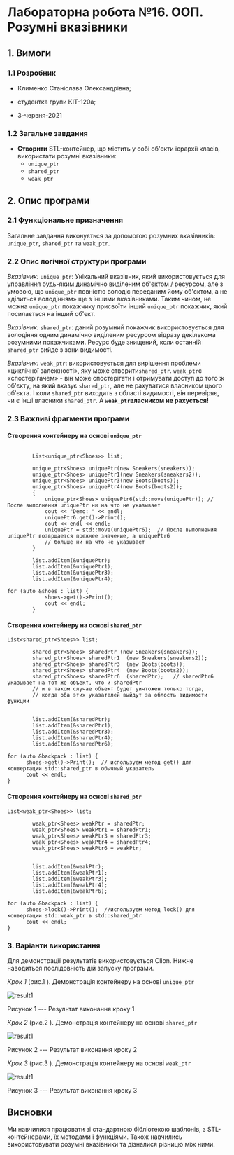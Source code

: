 ﻿
# Лабораторна робота №16. ООП. Розумні вказівники

## 1. Вимоги

### 1.1 Розробник

- Клименко Станіслава Олександрівна;

- студентка групи КІТ-120а;

- 3-червня-2021

### 1.2 Загальне завдання

 * **Створити** STL-контейнер, що містить у собі об'єкти ієрархії класів, використати розумні вказівники:
	 * `unique_ptr`
	 * `shared_ptr`
	 * `weak_ptr  `

## 2. Опис програми 

### 2.1 Функціональне призначення

Загальне завдання виконується за допомогою розумних вказівників: `unique_ptr`, `shared_ptr` та `weak_ptr`.

### 2.2 Опис логічної структури програми

_Вказівник:_  `unique_ptr`: Унікальний вказівник, який використовується для управління будь-яким динамічно виділеним об'єктом / ресурсом, але з умовою, що `unique_ptr` повністю володіє переданим йому об'єктом, а не «ділиться володінням» ще з іншими вказівниками. Таким чином, не можна  `unique_ptr` покажчику присвоїти інший  `unique_ptr` покажчик, який посилається на інший об'єкт. 


_Вказівник:_  `shared_ptr`: даний розумний покажчик  використовується для володіння одним динамічно виділеним ресурсом відразу декількома розумними покажчиками. Ресурс буде знищений, коли останній `shared_ptr` вийде з зони видимості.

_Вказівник:_  `weak_ptr`: використовується для вирішення проблеми «циклічної залежності», яку може створити`shared_ptr`.  `weak_ptr`є «спостерігачем» - він може спостерігати і отримувати доступ до того ж об'єкту, на який вказує `shared_ptr`, але не рахуватися власником цього об'єкта. І коли `shared_ptr` виходить з області видимості, він перевіряє, чи є інші власники `shared_ptr`. А **`weak_ptr`власником не рахується!**


### 2.3 Важливі фрагменти програми

####  Створення контейнеру на основі `unique_ptr`

``` 

        List<unique_ptr<Shoes>> list;

        unique_ptr<Shoes> uniquePtr(new Sneakers(sneakers));
        unique_ptr<Shoes> uniquePtr1(new Sneakers(sneakers2));
        unique_ptr<Shoes> uniquePtr3(new Boots(boots));
        unique_ptr<Shoes> uniquePtr4(new Boots(boots2));
        {
            unique_ptr<Shoes> uniquePtr6(std::move(uniquePtr)); // После выполнения uniquePtr ни на что не указывает
            cout << "Demo: " << endl;
            uniquePtr6.get()->Print();
            cout << endl << endl;
            uniquePtr = std::move(uniquePtr6);  // После выполнения uniquePtr возврщается прежнее значение, а uniquePtr6
            // больше ни на что не указывает
        }

        list.addItem(&uniquePtr);
        list.addItem(&uniquePtr1);
        list.addItem(&uniquePtr3);
        list.addItem(&uniquePtr4);

for (auto &shoes : list) {
            shoes->get()->Print();  
            cout << endl;
        }
```

####  Створення контейнеру на основі `shared_ptr`

``` 
List<shared_ptr<Shoes>> list;

        shared_ptr<Shoes> sharedPtr (new Sneakers(sneakers));
        shared_ptr<Shoes> sharedPtr1  (new Sneakers(sneakers2));
        shared_ptr<Shoes> sharedPtr3  (new Boots(boots));
        shared_ptr<Shoes> sharedPtr4  (new Boots(boots2));
        shared_ptr<Shoes> sharedPtr6  (sharedPtr);   // sharedPtr6 указывает на тот же объект, что и sharedPtr
        // и в таком случае объект будет уичтожен только тогда,
        // когда оба этих указателей выйдут за облость видимости функции


        list.addItem(&sharedPtr);
        list.addItem(&sharedPtr1);
        list.addItem(&sharedPtr3);
        list.addItem(&sharedPtr4);
        list.addItem(&sharedPtr6);

for (auto &backpack : list) {  
	  shoes->get()->Print();  // используем метод get() для конвертации std::shared_ptr в обычный указатель  
	  cout << endl;  
}
```

####  Створення контейнеру на основі `shared_ptr`

``` 
List<weak_ptr<Shoes>> list;

        weak_ptr<Shoes> weakPtr = sharedPtr;
        weak_ptr<Shoes> weakPtr1 = sharedPtr1;
        weak_ptr<Shoes> weakPtr3 = sharedPtr3;
        weak_ptr<Shoes> weakPtr4 = sharedPtr4;
        weak_ptr<Shoes> weakPtr6 = weakPtr;


        list.addItem(&weakPtr);
        list.addItem(&weakPtr1);
        list.addItem(&weakPtr3);
        list.addItem(&weakPtr4);
        list.addItem(&weakPtr6);

for (auto &backpack : list) {  
	  shoes->lock()->Print();  //используем метод lock() для конвертации std::weak_ptr в std::shared_ptr  
	  cout << endl;  
}
```

### 3. Варіанти використання

Для демонстрації результатів використовується Clion. Нижче наводиться послідовність  дій запуску програми.

_Крок 1_ (рис.1 ). Демонстрація контейнеру на основі `unique_ptr`

![result1](assets/img.png)

Рисунок 1 --- Результат виконання кроку 1

_Крок 2_ (рис.2 ). Демонстрація контейнеру на основі `shared_ptr`

![result1](assets/img_1.png)

Рисунок 2 --- Результат виконання кроку 2

_Крок 3_ (рис.3 ). Демонстрація контейнеру на основі `weak_ptr`

![result1](assets/img_2.png)

Рисунок 3 --- Результат виконання кроку 3


## Висновки

Ми навчилися працювати зі стандартною бібліотекою шаблонів, з STL-контейнерами, їх методами і функціями. Також навчились використовувати розумні вказівники та дізналися різницю між ними.


